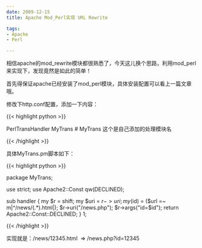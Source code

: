 ```yaml
---
date: 2009-12-15
title: Apache Mod_Perl实现 URL Rewrite

tags:
- Apache
- Perl

---
```


相信apache的mod_rewrite模块都很熟悉了，今天这儿换个思路，利用mod_perl来实现下，发现竟然是如此的简单！

首先得保证apache已经安装了mod_perl模块，具体安装配置可以看上一篇文章哦。

修改下http.conf配置，添加一下内容：

{{< highlight python >}}

PerlTransHandler MyTrans # MyTrans 这个是自己添加的处理模块名

{{< /highlight >}}

具体MyTrans.pm脚本如下：

{{< highlight python >}}

package MyTrans;

use strict;
use Apache2::Const qw(DECLINED);

sub handler {
    my $r = shift;
    my $uri = $r->uri;
    my ($id) = ($url =~ m|^/news/(.*)\.html|);
    $r->uri("/news.php");
    $r->args("id=$id");
    return Apache2::Const::DECLINED;
}
1;

{{< /highlight >}}

实现就是：/news/12345.html  => /news.php?id=12345

